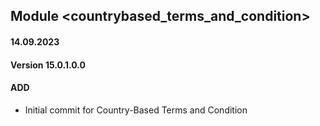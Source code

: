 ## Module <countrybased_terms_and_condition>

#### 14.09.2023
#### Version 15.0.1.0.0
#### ADD

- Initial commit for Country-Based Terms and Condition

